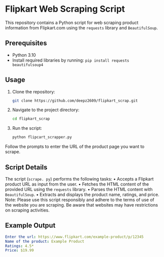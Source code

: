 # Flipkart Web Scraping Script

This repository contains a Python script for web scraping product information from Flipkart.com using the `requests` library and `BeautifulSoup`.

## Prerequisites

- Python 3.10
- Install required libraries by running: `pip install requests beautifulsoup4`

## Usage

1. Clone the repository:
   ```bash
   git clone https://github.com/deepz2609/flipkart_scrap.git
2. Navigate to the project directory:
    ```bash
    cd flipkart_scrap
3. Run the script:
   ```bash
   python flipcart_scrapper.py
  Follow the prompts to enter the URL of the product page you want to scrape.

## Script Details
The script (`scrape. py`) performs the following tasks:
  • Accepts a Flipkart product URL as input from the user.
  • Fetches the HTML content of the provided URL using the `requests` library.
  • Parses the HTML content with `BeautifulSoup`.
  • Extracts and displays the product name, ratings, and price.
Note: Please use this script responsibly and adhere to the terms of use of the website you
are scraping. Be aware that websites may have restrictions on scraping activities.

## Example Output
   ```yaml
   Enter the url: https://www.flipkart.com/example-product/p/12345
   Name of the product: Example Product
   Ratings: 4.5*
   Price: $19.99


